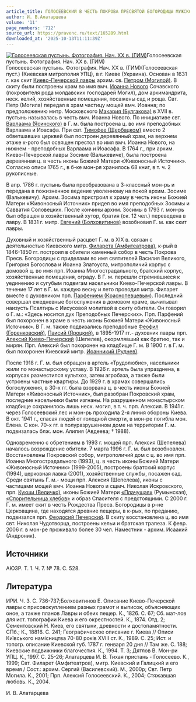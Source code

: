 ```yaml
---
article_title: ГОЛОСЕЕВСКИЙ В ЧЕСТЬ ПОКРОВА ПРЕСВЯТОЙ БОГОРОДИЦЫ МУЖСКОЙ МОНАСТЫРЬ
author: И. В.Алатарцева
volume: '11'
page_numbers: '712'
source_url: https://pravenc.ru/text/165289.html
downloaded_at: '2025-10-13T11:11:39Z'
---
```


[![Голосеевская пустынь. Фотография. Нач. ХХ в. (ГИМ)](https://pravenc.ru/data/195/468/1234/i200.jpg "Кликните для увеличения картинки")](https://pravenc.ru/data/195/468/1234/i400.jpg)Голосеевская пустынь. Фотография. Нач. ХХ в. (ГИМ)  
Голосеевская пустынь. Фотография. Нач. ХХ в. (ГИМ)(Голосеевская пуст.) (Киевская митрополия УПЦ), в г. Киеве (Украина). Основан в 1631 г. как скит [Киево-Печерской лавры](<https://pravenc.ru/text/Киево-Печерская лавра.html>) архим. св. [Петром (Могилой)](<https://pravenc.ru/text/Петром (Могилой).html>). В скиту были построены храм во имя вмч. [Иоанна Нового](<https://pravenc.ru/text/Иоанн Новый.html>) Сочавского (покровителя рода молдавских господарей Могил), дом архимандрита, неск. келий, хозяйственные помещения, посажены сад и роща. Свт. Петр (Могила) передал в храм частицу мощей вмч. Иоанна; по предположению митр. Московского [Макария (Булгакова)](<https://pravenc.ru/text/Макария (Булгакова).html>) в XVII в. пустынь называлась в честь вмч. Иоанна Нового. По инициативе свт. [Варлаама (Ясинского)](https://pravenc.ru/text/ВАРЛААМ.html) в Г. м. была построена ц. во имя преподобных Варлаама и Иоасафа. При свт. [Тимофее (Щербацком)](<https://pravenc.ru/text/Тимофее (Щербацком).html>) вместо 2 обветшавших церквей был построен деревянный храм, на верхнем этаже к-рого был освящен престол во имя вмч. Иоанна Нового, на нижнем - преподобных Варлаама и Иоасафа. В 1764 г., при архим. Киево-Печерской лавры Зосиме (Валькевиче), была построена деревянная ц. в честь иконы Божией Матери «Живоносный Источник». Согласно описи 1765 г., в б-ке мон-ря хранилось 68 книг, в т. ч. 2 рукописные.

В апр. 1786 г. пустынь была преобразована в 3-классный мон-рь и передана в пожизненное ведение уволенному на покой архим. Зосиме (Валькевичу). Архим. Зосима пристроил к храму в честь иконы Божией Матери «Живоносный Источник» придел во имя преподобных Зосимы и Савватия Соловецких. После кончины архим. Зосимы в 1793 г. мон-рь был обращен в хозяйственный хутор, братия (ок. 12 чел.) переведена в лавру. В 1831 г. митр. [Евгений (Болховитинов)](<https://pravenc.ru/text/Евгений (Болховитинов).html>) возобновил Г. м. как скит лавры.

Духовный и хозяйственный расцвет Г. м. в XIX в. связан с деятельностью Киевского митр. [Филарета (Амфитеатрова)](https://pravenc.ru/text/Филарет.html), к-рый в 1846-1850 гг. построил в обители каменный собор в честь Покрова Пресв. Богородицы с приделами во имя святителей Василия Великого, Григория Богослова и Иоанна Златоуста, митрополичий корпус с домовой ц. во имя прп. Иоанна Многострадального, братский корпус, хозяйственные помещения, ограду. В Г. м. перешли стремившиеся к уединению и сугубым подвигам насельники Киево-Печерской лавры. В течение 17 лет в Г. м. каждую весну и лето проводил митр. Филарет вместе с духовником прп. [Парфением (Краснопевцевым)](<https://pravenc.ru/text/Парфением (Краснопевцевым).html>). Последний совершал ежедневные богослужения в домовом храме, вычитывал наизусть Псалтирь с Иисусовой молитвой в скиту обители. Он говорил о Г. м.: «Здесь носится дух Преподобных Печерских». Прп. Парфений был похоронен в храме в честь иконы Божией Матери «Живоносный Источник». В Г. м. также подвизались преподобные [Феофил (Горенковский)](<https://pravenc.ru/text/Феофил (Горенковский).html>), [Паисий (Яроцкий)](<https://pravenc.ru/text/Паисий (Яроцкий).html>), в 1895-1917 гг.- духовник лавры прп. [Алексий Киево-Печерский](<https://pravenc.ru/text/Алексий Киево-Печерский.html>) (Шепелев), окормлявший как братию, так и мирян. Прп. Алексий был похоронен на кладбище Г. м. В 1900 г. в Г. м. был похоронен Киевский митр. [Иоанникий (Руднев)](<https://pravenc.ru/text/Иоанникий (Руднев).html>).

После 1918 г. Г. м. был обращен в артель «Трудолюбие», насельники жили по монастырскому уставу. В 1926 г. артель была упразднена, в корпусах разместился культхоз, затем агробаза, а также были устроены частные квартиры. До 1929 г. в храмах совершались богослужения, в 30-х гг. была взорвана ц. в честь иконы Божией Матери «Живоносный Источник», был разобран Покровский храм, последние насельники были изгнаны. На разрушенном монастырском кладбище сохранилось лишь неск. могил, в т. ч. прп. Алексия. В 1941 г. через Голосеевский лес и мон-рь проходила 2-я линия обороны Киева. В окт. 1941 г., спасая людей от голодной смерти, в мон-ре погибла мон. Елена. С кон. 70-х гг. в полуразрушенном доме на территории Г. м. подвизалась блж. мон. Алипия (Авдеева; † 1988).

Одновременно с обретением в 1993 г. мощей прп. Алексия (Шепелева) началось возрождение обители. 7 марта 1996 г. Г. м. был возобновлен. Восстановлены Покровский собор, митрополичий дом с ц. во имя прп. Иоанна Многострадального (1993), ц. в честь иконы Божией Матери «Живоносный Источник» (1999-2005), построены братский корпус (1994), церковная лавка (2001), хозяйственные службы, посажен сад. Среди святынь Г. м.- мощи прп. Алексия (Шепелева), иконы с частицами мощей вмч. Иоанна Нового и сщмч. Николая Искровского, прп. [Кукши (Величко)](<https://pravenc.ru/text/Кукши (Величко).html>), иконы Божией Матери [«Плачущая»](<https://pravenc.ru/text/ Плачущая .html>) (Румынская), [«Спорительница хлебов»](<https://pravenc.ru/text/ Спорительница хлебов .html>) и образ Спасителя с предстоящими. С 2000 г. Г. м. имеет скит в честь Рождества Пресв. Богородицы в р-не Церковщина, где находятся древние пещеры, в к-рых, по преданию, подвизался прп. [Феодосий Печерский](<https://pravenc.ru/text/Феодосий Печерский.html>). В скиту восстановлена ц. во имя свт. Николая Чудотворца, построены кельи и братская трапеза. К февр. 2006 г. в мон-ре проживало более 30 чел. Наместник - архим. Исаакий (Андроник).

## Источники

АЮЗР. Т. 1. Ч. 7. № 78. С. 528.

## Литература

ИРИ. Ч. 3. С. 736-737;Болховитинов Е. Описание Киево-Печерской лавры с присовокуплением разных грамот и выписок, объясняющих оное, а также планов Лавры и обеих пещер. К., 1826. С. 67; Сб. мат-лов для ист. топографии Киева и его окрестностей. К., 1874. Отд. 2; Сементовский Н. Киев, его святыни, древности и достопамятности. СПб.; К., 18816. C. 241; Географическое описание г. Киева // Описи Киïвського намiсництва 70-80 рокiв XVIII ст. К., 1989. С. 25; Ист. и топогр. описание Киевской губ. 1787 г. генваря 20 дня // Там же. С. 188; Киевские подвижники благочестия. К., 1994. Т. 3; Дятлов В. Мон-ри УПЦ. К., 1997. С. 25-26; Алатарцева И. В. Тихая пристань - Голосеево. К., 1999; Свт. Филарет (Амфитеатров), митр. Киевский и Галицкий и его время / Сост.: архим. Сергий (Василевский). М., 2000p; Свт. Петр Могила. К., 2001; Прп. Алексий Голосеевский. К., 2004; Стяжавшая любовь. К., 2004.

И. В.  Алатарцева
